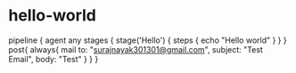 # hello-world
pipeline {
    agent any
    stages {
        stage('Hello') {
            steps {
                echo "Hello world"
                    }
            }
        }
    post{
        always{
            mail to: "surajnayak301301@gmail.com",
            subject: "Test Email",
            body: "Test"
        }
    }
}
